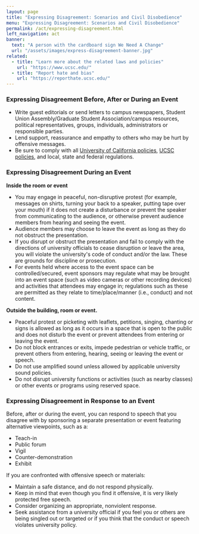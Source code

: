 ```yaml
---
layout: page
title: "Expressing Disagreement: Scenarios and Civil Disobedience"
menu: "Expressing Disagreement: Scenarios and Civil Disobedience"
permalink: /act/expressing-disagreement.html
left_navigation: act
banner:
  text: "A person with the cardboard sign We Need A Change"
  url: "/assets/images/express-disagreement-banner.jpg"
related:
  - title: "Learn more about the related laws and policies"
    url: "https://www.ucsc.edu/"
  - title: "Report hate and bias"
    url: "https://reporthate.ucsc.edu/"
---
```


### Expressing Disagreement Before, After or During an Event

- Write guest editorials or send letters to campus newspapers, Student Union Assembly/Graduate Student Association/campus resources, political representatives, groups, individuals, administrators or responsible parties.
- Lend support, reassurance and empathy to others who may be hurt by offensive messages.
- Be sure to comply with all [University of California policies](http://www.ucop.edu/ucophome/coordrev/ucpolicies/aos/toc.html), [UCSC policies](https://policy.ucsc.edu/), and local, state and federal regulations.

### Expressing Disagreement During an Event

**Inside the room or event**

- You may engage in peaceful, non-disruptive protest (for example, messages on shirts, turning your back to a speaker, putting tape over your mouth) if it does not create a disturbance or prevent the speaker from communicating to the audience, or otherwise prevent audience members from hearing and seeing the event.
- Audience members may choose to leave the event as long as they do not obstruct the presentation.
- If you disrupt or obstruct the presentation and fail to comply with the directions of university officials to cease disruption or leave the area, you will violate the university's code of conduct and/or the law. These are grounds for discipline or prosecution.
- For events held where access to the event space can be controlled/secured, event sponsors may regulate what may be brought into an event space (such as video cameras or other recording devices) and activities that attendees may engage in; regulations such as these are permitted as they relate to time/place/manner (i.e., conduct) and not content.

**Outside the building, room or event.**

- Peaceful protest or picketing with leaflets, petitions, singing, chanting or signs is allowed as long as it occurs in a space that is open to the public and does not disturb the event or prevent attendees from entering or leaving the event.
- Do not block entrances or exits, impede pedestrian or vehicle traffic, or prevent others from entering, hearing, seeing or leaving the event or speech.
- Do not use amplified sound unless allowed by applicable university sound policies.
- Do not disrupt university functions or activities (such as nearby classes) or other events or programs using reserved space.

### Expressing Disagreement in Response to an Event

Before, after or during the event, you can respond to speech that you disagree with by sponsoring a separate presentation or event featuring alternative viewpoints, such as a:

- Teach-in
- Public forum
- Vigil
- Counter-demonstration
- Exhibit

If you are confronted with offensive speech or materials:

- Maintain a safe distance, and do not respond physically.
- Keep in mind that even though you find it offensive, it is very likely protected free speech.
- Consider organizing an appropriate, nonviolent response.
- Seek assistance from a university official if you feel you or others are being singled out or targeted or if you think that the conduct or speech violates university policy.






